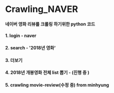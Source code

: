 # Crawling_NAVER

#### 네이버 영화 리뷰를 크롤링 하기위한 python 코드

#### 1. login - naver
#### 2. search - '2018년 영화' 
#### 3. 더보기
#### 4. 2018년 개봉영화 전체 list 뽑기 - (진행 중 )
#### 5. crawling movie-review(수정 중) from minhyung

